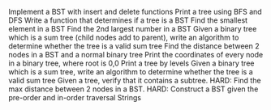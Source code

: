 Implement a BST with insert and delete functions
Print a tree using BFS and DFS
Write a function that determines if a tree is a BST
Find the smallest element in a BST
Find the 2nd largest number in a BST
Given a binary tree which is a sum tree (child nodes add to parent), write an algorithm to determine whether the tree is a valid sum tree
Find the distance between 2 nodes in a BST and a normal binary tree
Print the coordinates of every node in a binary tree, where root is 0,0
Print a tree by levels
Given a binary tree which is a sum tree, write an algorithm to determine whether the tree is a valid sum tree
Given a tree, verify that it contains a subtree.
HARD: Find the max distance between 2 nodes in a BST.
HARD: Construct a BST given the pre-order and in-order traversal Strings
